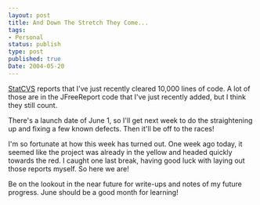 ```yaml
---
layout: post
title: And Down The Stretch They Come...
tags:
- Personal
status: publish
type: post
published: true
Date: 2004-05-20
---
```

[StatCVS](http://statcvs.sourceforge.net/) reports that I've just recently cleared 10,000 lines of code.  A lot of those are in the JFreeReport code that I've just recently added, but I think they still count.

There's a launch date of June 1, so I'll get next week to do the straightening up and fixing a few known defects.  Then it'll be off to the races!

I'm so fortunate at how this week has turned out.  One week ago today, it seemed like the project was already in the yellow and headed quickly towards the red.  I caught one last break, having good luck with laying out those reports myself.  So here we are!

Be on the lookout in the near future for write-ups and notes of my future progress.  June should be a good month for learning!
